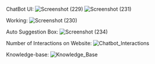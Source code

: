 ChatBot UI:
![Screenshot (229)](https://github.com/user-attachments/assets/1f65ec5b-eacb-4ef1-920a-5c8e11b73e02)
![Screenshot (231)](https://github.com/user-attachments/assets/b5466dfa-809d-4038-8457-7a6e1daec0e4)

Working:
![Screenshot (230)](https://github.com/user-attachments/assets/3fab56c9-015c-45e6-8351-018ca03eedca)

Auto Suggestion Box:
![Screenshot (234)](https://github.com/user-attachments/assets/10b32cb7-f7c7-420c-a44a-b0eb653452c9)

Number of Interactions on Website:
![Chatbot_Interactions](https://github.com/user-attachments/assets/cb56e960-fdba-4c33-8b77-dcb62f05737c)

Knowledge-base:
![Knowledge_Base](https://github.com/user-attachments/assets/d4204899-c29b-45f6-802d-44a6a4a29b45)

